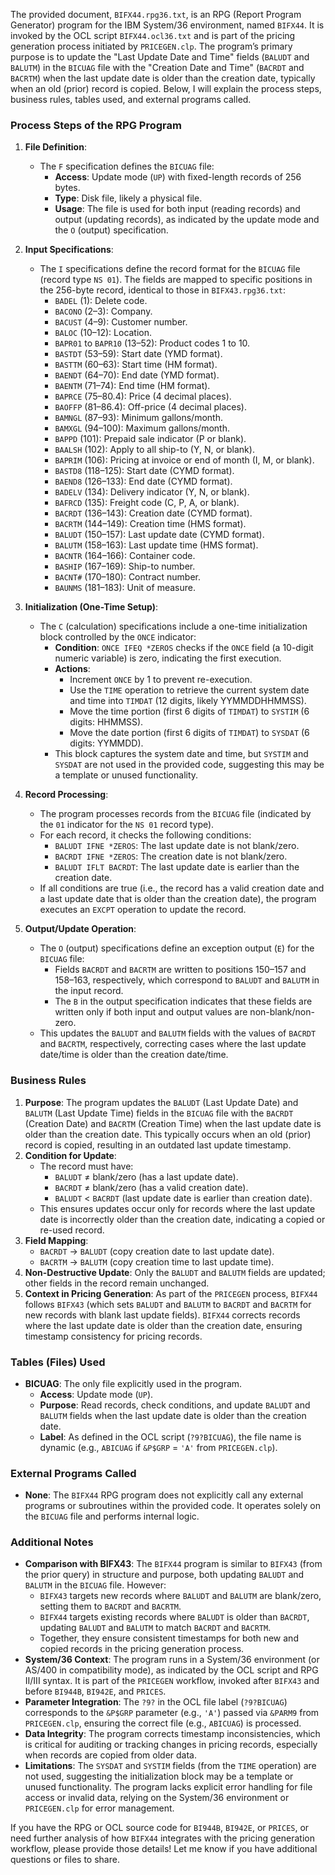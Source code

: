 The provided document, `BIFX44.rpg36.txt`, is an RPG (Report Program Generator) program for the IBM System/36 environment, named `BIFX44`. It is invoked by the OCL script `BIFX44.ocl36.txt` and is part of the pricing generation process initiated by `PRICEGEN.clp`. The program’s primary purpose is to update the "Last Update Date and Time" fields (`BALUDT` and `BALUTM`) in the `BICUAG` file with the "Creation Date and Time" (`BACRDT` and `BACRTM`) when the last update date is older than the creation date, typically when an old (prior) record is copied. Below, I will explain the process steps, business rules, tables used, and external programs called.

### Process Steps of the RPG Program

1. **File Definition**:
   - The `F` specification defines the `BICUAG` file:
     - **Access**: Update mode (`UP`) with fixed-length records of 256 bytes.
     - **Type**: Disk file, likely a physical file.
     - **Usage**: The file is used for both input (reading records) and output (updating records), as indicated by the update mode and the `O` (output) specification.

2. **Input Specifications**:
   - The `I` specifications define the record format for the `BICUAG` file (record type `NS 01`). The fields are mapped to specific positions in the 256-byte record, identical to those in `BIFX43.rpg36.txt`:
     - `BADEL` (1): Delete code.
     - `BACONO` (2–3): Company.
     - `BACUST` (4–9): Customer number.
     - `BALOC` (10–12): Location.
     - `BAPR01` to `BAPR10` (13–52): Product codes 1 to 10.
     - `BASTDT` (53–59): Start date (YMD format).
     - `BASTTM` (60–63): Start time (HM format).
     - `BAENDT` (64–70): End date (YMD format).
     - `BAENTM` (71–74): End time (HM format).
     - `BAPRCE` (75–80.4): Price (4 decimal places).
     - `BAOFFP` (81–86.4): Off-price (4 decimal places).
     - `BAMNGL` (87–93): Minimum gallons/month.
     - `BAMXGL` (94–100): Maximum gallons/month.
     - `BAPPD` (101): Prepaid sale indicator (P or blank).
     - `BAALSH` (102): Apply to all ship-to (Y, N, or blank).
     - `BAPRIM` (106): Pricing at invoice or end of month (I, M, or blank).
     - `BASTD8` (118–125): Start date (CYMD format).
     - `BAEND8` (126–133): End date (CYMD format).
     - `BADELV` (134): Delivery indicator (Y, N, or blank).
     - `BAFRCD` (135): Freight code (C, P, A, or blank).
     - `BACRDT` (136–143): Creation date (CYMD format).
     - `BACRTM` (144–149): Creation time (HMS format).
     - `BALUDT` (150–157): Last update date (CYMD format).
     - `BALUTM` (158–163): Last update time (HMS format).
     - `BACNTR` (164–166): Container code.
     - `BASHIP` (167–169): Ship-to number.
     - `BACNT#` (170–180): Contract number.
     - `BAUNMS` (181–183): Unit of measure.

3. **Initialization (One-Time Setup)**:
   - The `C` (calculation) specifications include a one-time initialization block controlled by the `ONCE` indicator:
     - **Condition**: `ONCE IFEQ *ZEROS` checks if the `ONCE` field (a 10-digit numeric variable) is zero, indicating the first execution.
     - **Actions**:
       - Increment `ONCE` by 1 to prevent re-execution.
       - Use the `TIME` operation to retrieve the current system date and time into `TIMDAT` (12 digits, likely YYMMDDHHMMSS).
       - Move the time portion (first 6 digits of `TIMDAT`) to `SYSTIM` (6 digits: HHMMSS).
       - Move the date portion (first 6 digits of `TIMDAT`) to `SYSDAT` (6 digits: YYMMDD).
     - This block captures the system date and time, but `SYSTIM` and `SYSDAT` are not used in the provided code, suggesting this may be a template or unused functionality.

4. **Record Processing**:
   - The program processes records from the `BICUAG` file (indicated by the `01` indicator for the `NS 01` record type).
   - For each record, it checks the following conditions:
     - `BALUDT IFNE *ZEROS`: The last update date is not blank/zero.
     - `BACRDT IFNE *ZEROS`: The creation date is not blank/zero.
     - `BALUDT IFLT BACRDT`: The last update date is earlier than the creation date.
   - If all conditions are true (i.e., the record has a valid creation date and a last update date that is older than the creation date), the program executes an `EXCPT` operation to update the record.

5. **Output/Update Operation**:
   - The `O` (output) specifications define an exception output (`E`) for the `BICUAG` file:
     - Fields `BACRDT` and `BACRTM` are written to positions 150–157 and 158–163, respectively, which correspond to `BALUDT` and `BALUTM` in the input record.
     - The `B` in the output specification indicates that these fields are written only if both input and output values are non-blank/non-zero.
   - This updates the `BALUDT` and `BALUTM` fields with the values of `BACRDT` and `BACRTM`, respectively, correcting cases where the last update date/time is older than the creation date/time.

### Business Rules

1. **Purpose**: The program updates the `BALUDT` (Last Update Date) and `BALUTM` (Last Update Time) fields in the `BICUAG` file with the `BACRDT` (Creation Date) and `BACRTM` (Creation Time) when the last update date is older than the creation date. This typically occurs when an old (prior) record is copied, resulting in an outdated last update timestamp.
2. **Condition for Update**:
   - The record must have:
     - `BALUDT` ≠ blank/zero (has a last update date).
     - `BACRDT` ≠ blank/zero (has a valid creation date).
     - `BALUDT` < `BACRDT` (last update date is earlier than creation date).
   - This ensures updates occur only for records where the last update date is incorrectly older than the creation date, indicating a copied or re-used record.
3. **Field Mapping**:
   - `BACRDT` → `BALUDT` (copy creation date to last update date).
   - `BACRTM` → `BALUTM` (copy creation time to last update time).
4. **Non-Destructive Update**: Only the `BALUDT` and `BALUTM` fields are updated; other fields in the record remain unchanged.
5. **Context in Pricing Generation**: As part of the `PRICEGEN` process, `BIFX44` follows `BIFX43` (which sets `BALUDT` and `BALUTM` to `BACRDT` and `BACRTM` for new records with blank last update fields). `BIFX44` corrects records where the last update date is older than the creation date, ensuring timestamp consistency for pricing records.

### Tables (Files) Used

- **BICUAG**: The only file explicitly used in the program.
  - **Access**: Update mode (`UP`).
  - **Purpose**: Read records, check conditions, and update `BALUDT` and `BALUTM` fields when the last update date is older than the creation date.
  - **Label**: As defined in the OCL script (`?9?BICUAG`), the file name is dynamic (e.g., `ABICUAG` if `&P$GRP` = `'A'` from `PRICEGEN.clp`).

### External Programs Called

- **None**: The `BIFX44` RPG program does not explicitly call any external programs or subroutines within the provided code. It operates solely on the `BICUAG` file and performs internal logic.

### Additional Notes

- **Comparison with BIFX43**: The `BIFX44` program is similar to `BIFX43` (from the prior query) in structure and purpose, both updating `BALUDT` and `BALUTM` in the `BICUAG` file. However:
  - `BIFX43` targets new records where `BALUDT` and `BALUTM` are blank/zero, setting them to `BACRDT` and `BACRTM`.
  - `BIFX44` targets existing records where `BALUDT` is older than `BACRDT`, updating `BALUDT` and `BALUTM` to match `BACRDT` and `BACRTM`.
  - Together, they ensure consistent timestamps for both new and copied records in the pricing generation process.
- **System/36 Context**: The program runs in a System/36 environment (or AS/400 in compatibility mode), as indicated by the OCL script and RPG II/III syntax. It is part of the `PRICEGEN` workflow, invoked after `BIFX43` and before `BI944B`, `BI942E`, and `PRICES`.
- **Parameter Integration**: The `?9?` in the OCL file label (`?9?BICUAG`) corresponds to the `&P$GRP` parameter (e.g., `'A'`) passed via `&PARM9` from `PRICEGEN.clp`, ensuring the correct file (e.g., `ABICUAG`) is processed.
- **Data Integrity**: The program corrects timestamp inconsistencies, which is critical for auditing or tracking changes in pricing records, especially when records are copied from older data.
- **Limitations**: The `SYSDAT` and `SYSTIM` fields (from the `TIME` operation) are not used, suggesting the initialization block may be a template or unused functionality. The program lacks explicit error handling for file access or invalid data, relying on the System/36 environment or `PRICEGEN.clp` for error management.

If you have the RPG or OCL source code for `BI944B`, `BI942E`, or `PRICES`, or need further analysis of how `BIFX44` integrates with the pricing generation workflow, please provide those details! Let me know if you have additional questions or files to share.